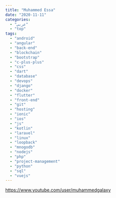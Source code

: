 ```yaml
---
title: "Muhammed Essa"
date: "2020-11-11"
categories:
  - "عربي"
  - "top"
tags:
  - "android"
  - "angular"
  - "back-end"
  - "blockchain"
  - "bootstrap"
  - "c-plus-plus"
  - "css"
  - "dart"
  - "database"
  - "devops"
  - "django"
  - "docker"
  - "flutter"
  - "front-end"
  - "git"
  - "hosting"
  - "ionic"
  - "ios"
  - "js"
  - "kotlin"
  - "laravel"
  - "linux"
  - "loopback"
  - "mnogodb"
  - "nodejs"
  - "php"
  - "project-management"
  - "python"
  - "sql"
  - "vuejs"
---
```


https://www.youtube.com/user/muhammedgalaxy
